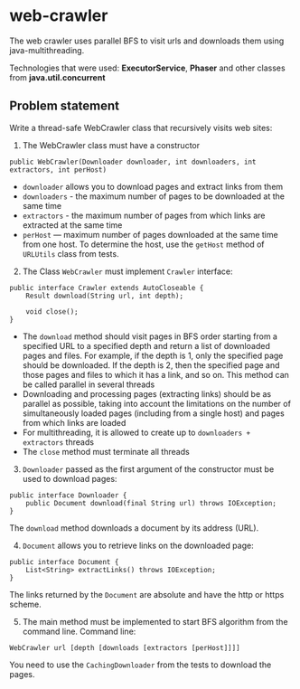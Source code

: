 # web-crawler
The web crawler uses parallel BFS to visit urls and downloads them using java-multithreading.

Technologies that were used: __ExecutorService__, __Phaser__ and other classes from __java.util.concurrent__

## Problem statement
Write a thread-safe WebCrawler class that recursively visits web sites:
1. The WebCrawler class must have a constructor
  
  `public WebCrawler(Downloader downloader, int downloaders, int extractors, int perHost)`
   + `downloader` allows you to download pages and extract links from them
   + `downloaders` - the maximum number of pages to be downloaded at the same time
   + `extractors` - the maximum number of pages from which links are extracted at the same time
   + `perHost` — maximum number of pages downloaded at the same time from one host. To determine the host, use the `getHost` method of `URLUtils` class
   from tests.
   
2. The Class `WebCrawler` must implement `Crawler` interface:
```
public interface Crawler extends AutoCloseable {
    Result download(String url, int depth);

    void close();
}
```
   + The `download` method should visit pages in BFS order starting from a specified URL to a specified depth and return a list of downloaded pages and
   files. For example, if the depth is 1, only the specified page should be downloaded. If the depth is 2, then the specified page and those pages and
   files to which it has a link, and so on. This method can be called parallel in several threads
   + Downloading and processing pages (extracting links) should be as parallel as possible, taking into account the limitations on the number of
   simultaneously loaded pages (including from a single host) and pages from which links are loaded
   + For multithreading, it is allowed to create up to `downloaders + extractors` threads
   + The `close` method must terminate all threads
   
3. `Downloader` passed as the first argument of the constructor must be used to download pages:
```
public interface Downloader {
    public Document download(final String url) throws IOException;
}
```
The `download` method downloads a document by its address (URL).

4. `Document` allows you to retrieve links on the downloaded page:
```
public interface Document {
    List<String> extractLinks() throws IOException;
}
```
The links returned by the `Document` are absolute and have the http or https scheme.

5. The main method must be implemented to start BFS algorithm from the command line. Command line:
```
WebCrawler url [depth [downloads [extractors [perHost]]]]
```
You need to use the `CachingDownloader` from the tests to download the pages.




